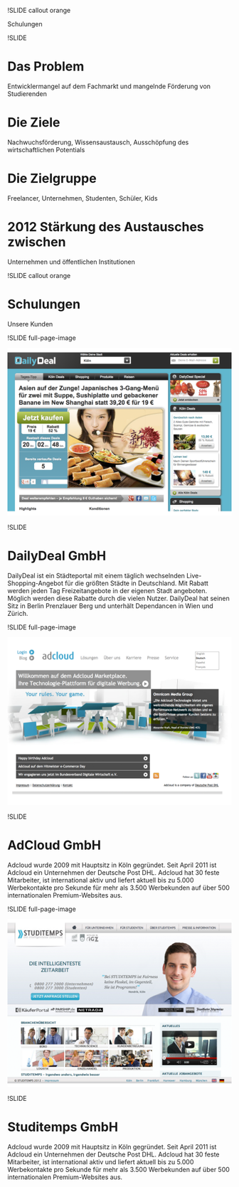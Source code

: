 !SLIDE callout orange

Schulungen

!SLIDE

# Das Problem

Entwicklermangel auf dem Fachmarkt und mangelnde Förderung von Studierenden
  
# Die Ziele
  
Nachwuchsförderung, Wissensaustausch, Ausschöpfung des wirtschaftlichen Potentials

# Die Zielgruppe

Freelancer, Unternehmen, Studenten, Schüler, Kids

# 2012 Stärkung des Austausches zwischen

Unternehmen und öffentlichen Institutionen

!SLIDE callout orange

# Schulungen

Unsere Kunden

!SLIDE full-page-image

![DailyDeal](dailydeal.png)

!SLIDE

# DailyDeal GmbH

DailyDeal ist ein Städteportal mit einem täglich wechselnden Live-Shopping-Angebot für die größten Städte in Deutschland. Mit Rabatt werden jeden Tag Freizeitangebote in der eigenen Stadt angeboten. Möglich werden diese Rabatte durch die vielen Nutzer. DailyDeal hat seinen Sitz in Berlin Prenzlauer Berg und unterhält Dependancen in Wien und Zürich. 

!SLIDE full-page-image

![AdCloud](adcloud.png)

!SLIDE

# AdCloud GmbH

Adcloud wurde 2009 mit Hauptsitz in Köln gegründet. Seit April 2011 ist Adcloud ein Unternehmen der Deutsche Post DHL. Adcloud hat 30 feste Mitarbeiter, ist international aktiv und liefert aktuell bis zu 5.000 Werbekontakte pro Sekunde für mehr als 3.500 Werbekunden auf über 500 internationalen Premium-Websites aus.

!SLIDE full-page-image

![Studitemps GmbH](studitemps.png)

!SLIDE

# Studitemps GmbH

Adcloud wurde 2009 mit Hauptsitz in Köln gegründet. Seit April 2011 ist Adcloud ein Unternehmen der Deutsche Post DHL. Adcloud hat 30 feste Mitarbeiter, ist international aktiv und liefert aktuell bis zu 5.000 Werbekontakte pro Sekunde für mehr als 3.500 Werbekunden auf über 500 internationalen Premium-Websites aus.
